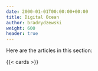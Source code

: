 ```yaml
---
date: 2000-01-01T00:00:00+00:00
title: Digital Ocean
author: bradrydzewski
weight: 600
header: true
---
```


Here are the articles in this section:

{{< cards >}}
